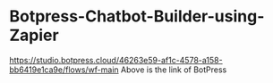 # Botpress-Chatbot-Builder-using-Zapier
https://studio.botpress.cloud/46263e59-af1c-4578-a158-bb6419e1ca9e/flows/wf-main
Above is the link of BotPress
